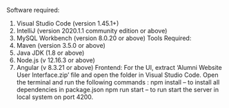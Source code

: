 Software required:
1. Visual Studio Code (version 1.45.1+)
2. IntelliJ (version 2020.1.1 community edition or above)
3. MySQL Workbench (version 8.0.20 or above)
Tools Required:
1. Maven (version 3.5.0 or above)
2. Java JDK (1.8 or above)
3. Node.js (v 12.16.3 or above)
4. Angular (v 8.3.21 or above)
Frontend:
For the UI, extract ‘Alumni Website User Interface.zip’ file and open the folder in Visual Studio Code. Open the terminal and run the following commands :
npm install – to install all dependencies in package.json
npm run start – to run start the server in local system on port 4200.
